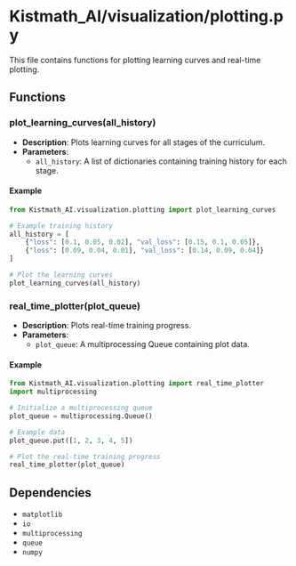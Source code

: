# Kistmath_AI/visualization/plotting.py

This file contains functions for plotting learning curves and real-time plotting.

## Functions

### plot_learning_curves(all_history)

- **Description**: Plots learning curves for all stages of the curriculum.
- **Parameters**:
  - `all_history`: A list of dictionaries containing training history for each stage.

#### Example
```python
from Kistmath_AI.visualization.plotting import plot_learning_curves

# Example training history
all_history = [
    {"loss": [0.1, 0.05, 0.02], "val_loss": [0.15, 0.1, 0.05]},
    {"loss": [0.09, 0.04, 0.01], "val_loss": [0.14, 0.09, 0.04]}
]

# Plot the learning curves
plot_learning_curves(all_history)
```

### real_time_plotter(plot_queue)

- **Description**: Plots real-time training progress.
- **Parameters**:
  - `plot_queue`: A multiprocessing Queue containing plot data.

#### Example
```python
from Kistmath_AI.visualization.plotting import real_time_plotter
import multiprocessing

# Initialize a multiprocessing queue
plot_queue = multiprocessing.Queue()

# Example data
plot_queue.put([1, 2, 3, 4, 5])

# Plot the real-time training progress
real_time_plotter(plot_queue)
```

## Dependencies

- `matplotlib`
- `io`
- `multiprocessing`
- `queue`
- `numpy`